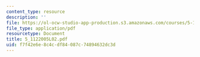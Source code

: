 ```yaml
---
content_type: resource
description: ''
file: https://ol-ocw-studio-app-production.s3.amazonaws.com/courses/5-112-principles-of-chemical-science-fall-2005/f7f42e6e8c4cdf84087c74894632dc3d_5_1122005L02.pdf
file_type: application/pdf
resourcetype: Document
title: 5_1122005L02.pdf
uid: f7f42e6e-8c4c-df84-087c-74894632dc3d
---
```

